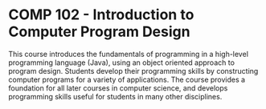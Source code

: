 # COMP 102 - Introduction to Computer Program Design

This course introduces the fundamentals of programming in a high-level programming language (Java), using an object oriented approach to program design. Students develop their programming skills by constructing computer programs for a variety of applications. The course provides a foundation for all later courses in computer science, and develops programming skills useful for students in many other disciplines.
